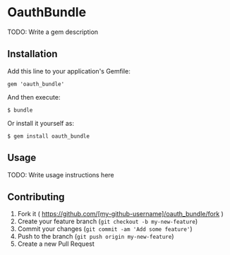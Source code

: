 # OauthBundle

TODO: Write a gem description

## Installation

Add this line to your application's Gemfile:

    gem 'oauth_bundle'

And then execute:

    $ bundle

Or install it yourself as:

    $ gem install oauth_bundle

## Usage

TODO: Write usage instructions here

## Contributing

1. Fork it ( https://github.com/[my-github-username]/oauth_bundle/fork )
2. Create your feature branch (`git checkout -b my-new-feature`)
3. Commit your changes (`git commit -am 'Add some feature'`)
4. Push to the branch (`git push origin my-new-feature`)
5. Create a new Pull Request
